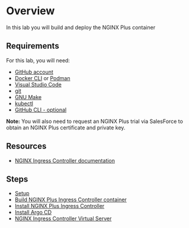 # Overview
In this lab you will build and deploy the NGINX Plus container

## Requirements
For this lab, you will need:
- [GitHub account](https://github.com)
- [Docker CLI](https://docs.docker.com/engine/install/) or [Podman](https://podman.io/)
- [Visual Studio Code](https://code.visualstudio.com/)
- [git](https://git-scm.com/downloads)
- [GNU Make](https://www.gnu.org/software/make/)
- [kubectl](https://kubernetes.io/docs/tasks/tools/)
- [GitHub CLI - optional](https://cli.github.com/)

**Note:** You will also need to request an NGINX Plus trial via SalesForce to obtain an NGINX Plus certificate and private key.

## Resources
- [NGINX Ingress Controller documentation](https://docs.nginx.com/nginx-ingress-controller/)

## Steps
- [Setup](setup.md)
- [Build NGINX Plus Ingress Controller container](build_nic.md)
- [Install NGINX Plus Ingress Controller](install_nic.md)
- [Install Argo CD](argocd.md)
- [NGINX Ingress Controller Virtual Server](virtualserver.md)